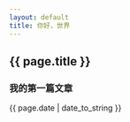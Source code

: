 ```yaml
---
layout: default
title: 你好，世界
---
```

## {{ page.title }}
### 我的第一篇文章
{{ page.date | date_to_string }}
